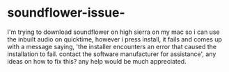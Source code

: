 # soundflower-issue-
I'm trying to download soundflower on high sierra on my mac so i can use the inbuilt audio on quicktime, however i press install, it fails and comes up with a message saying, 'the installer encounters an error that caused the installation to fail. contact the software manufacturer for assistance', any ideas on how to fix this? any help would be much appreciated.
